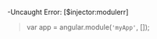 -Uncaught Error: [$injector:modulerr]
> var app = angular.module(`'myApp'`, []);

> <div ng-app="myApp">